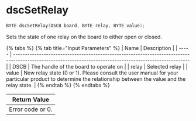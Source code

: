 # dscSetRelay

```c
BYTE dscSetRelay(DSCB board, BYTE relay, BYTE value);
```

Sets the state of one relay on the board to either open or closed.

{% tabs %}
{% tab title="Input Parameters" %}
| Name  | Description                                                                                                                                               |
| ----- | --------------------------------------------------------------------------------------------------------------------------------------------------------- |
| DSCB  | The handle of the board to operate on                                                                                                                     |
| relay | Selected relay                                                                                                                                            |
| value | New relay state (0 or 1). Please consult the user manual for your particular product to determine the relationship between the value and the relay state. |
{% endtab %}
{% endtabs %}

| Return Value     |
| ---------------- |
| Error code or 0. |
